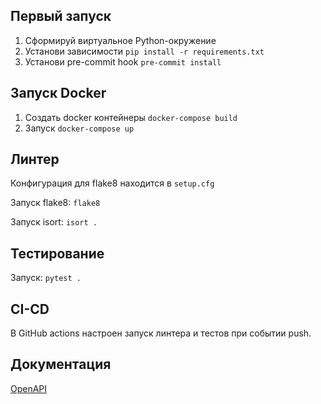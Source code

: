 ## Первый запуск

1) Сформируй виртуальное Python-окружение
2) Установи зависимости `pip install -r requirements.txt`
3) Установи pre-commit hook `pre-commit install`

## Запуск Docker
1) Создать docker контейнеры `docker-compose build`
2) Запуск `docker-compose up`

## Линтер

Конфигурация для flake8 находится в `setup.cfg`

Запуск flake8: `flake8`

Запуск isort: `isort .`

## Тестирование

Запуск: `pytest .`

## CI-CD

В GitHub actions настроен запуск линтера и тестов при событии push.

## Документация
[OpenAPI](http://0.0.0.0:8000/swagger-ui/ "Посмотреть")